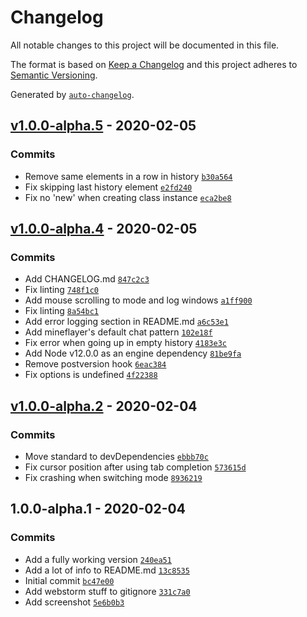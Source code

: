 # Changelog

All notable changes to this project will be documented in this file.

The format is based on [Keep a Changelog](https://keepachangelog.com/en/1.0.0/)
and this project adheres to [Semantic Versioning](https://semver.org/spec/v2.0.0.html).

Generated by [`auto-changelog`](https://github.com/CookPete/auto-changelog).

## [v1.0.0-alpha.5](https://github.com/wvffle/mineflayer-ui/compare/v1.0.0-alpha.4...v1.0.0-alpha.5) - 2020-02-05

### Commits

- Remove same elements in a row in history [`b30a564`](https://github.com/wvffle/mineflayer-ui/commit/b30a564788c1d3eac1f2926e68b2e6c2ae5a078f)
- Fix skipping last history element [`e2fd240`](https://github.com/wvffle/mineflayer-ui/commit/e2fd2409ea32c1b9cbd9241e0bba5bb079c97161)
- Fix no 'new' when creating class instance [`eca2be8`](https://github.com/wvffle/mineflayer-ui/commit/eca2be874027a8f9e4a9a0047ec673a72a7ae57a)

## [v1.0.0-alpha.4](https://github.com/wvffle/mineflayer-ui/compare/v1.0.0-alpha.2...v1.0.0-alpha.4) - 2020-02-05

### Commits

- Add CHANGELOG.md [`847c2c3`](https://github.com/wvffle/mineflayer-ui/commit/847c2c345a115e809ec8a20302dedf791453af06)
- Fix linting [`748f1c0`](https://github.com/wvffle/mineflayer-ui/commit/748f1c0a5477a504ed11369b5d9ba78cc7224d6b)
- Add mouse scrolling to mode and log windows [`a1ff900`](https://github.com/wvffle/mineflayer-ui/commit/a1ff900294b0cb26b269222de5be8d9f01eba04d)
- Fix linting [`8a54bc1`](https://github.com/wvffle/mineflayer-ui/commit/8a54bc1265e21814fdeecc835f16e7c9ceaf2259)
- Add error logging section in README.md [`a6c53e1`](https://github.com/wvffle/mineflayer-ui/commit/a6c53e17fc6f3036e36488215dc78ca04c73373e)
- Add mineflayer's default chat pattern [`102e18f`](https://github.com/wvffle/mineflayer-ui/commit/102e18faa7976c53fb8b03d3bc44d2b57a9634c8)
- Fix error when going up in empty history [`4183e3c`](https://github.com/wvffle/mineflayer-ui/commit/4183e3c43ff3618774b67fb0d390fddb13004ff3)
- Add Node v12.0.0 as an engine dependency [`81be9fa`](https://github.com/wvffle/mineflayer-ui/commit/81be9faa1c64d7efd5e34d4b75a79ecf11f5629a)
- Remove postversion hook [`6eac384`](https://github.com/wvffle/mineflayer-ui/commit/6eac384608ae5e02c140ce7f894858815af53d72)
- Fix options is undefined [`4f22388`](https://github.com/wvffle/mineflayer-ui/commit/4f2238849cfb340ece605ec626c130746bf7cd8b)

## [v1.0.0-alpha.2](https://github.com/wvffle/mineflayer-ui/compare/1.0.0-alpha.1...v1.0.0-alpha.2) - 2020-02-04

### Commits

- Move standard to devDependencies [`ebbb70c`](https://github.com/wvffle/mineflayer-ui/commit/ebbb70c63960cd0c333bcbd8afd12da4ac1be28b)
- Fix cursor position after using tab completion [`573615d`](https://github.com/wvffle/mineflayer-ui/commit/573615d646ff05162f201e7ce65cf274af6bc5e5)
- Fix crashing when switching mode [`8936219`](https://github.com/wvffle/mineflayer-ui/commit/89362192b6398d299a229bf2749ab8b584c7d6af)

## 1.0.0-alpha.1 - 2020-02-04

### Commits

- Add a fully working version [`240ea51`](https://github.com/wvffle/mineflayer-ui/commit/240ea5162116b2ca15f9c64910c359930d40302c)
- Add a lot of info to README.md [`13c8535`](https://github.com/wvffle/mineflayer-ui/commit/13c8535ffdfa60805e625a2abbcd2cfe34226783)
- Initial commit [`bc47e00`](https://github.com/wvffle/mineflayer-ui/commit/bc47e009671fc6e38c2bbb5ea65ff107f3a97ce4)
- Add webstorm stuff to gitignore [`331c7a0`](https://github.com/wvffle/mineflayer-ui/commit/331c7a067a4c93f6675e5ec90e6a9890b31572b3)
- Add screenshot [`5e6b0b3`](https://github.com/wvffle/mineflayer-ui/commit/5e6b0b3bb3744e6f3e8baee5e30914caf1385c9e)
